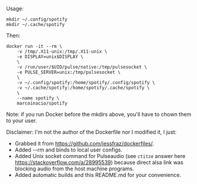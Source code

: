 Usage:

    mkdir ~/.config/spotify
    mkdir ~/.cache/spotify


Then:

    docker run -it --rm \
        -v /tmp/.X11-unix:/tmp/.X11-unix \
        -e DISPLAY=unix$DISPLAY \
        \
        -v /run/user/$UID/pulse/native:/tmp/pulsesocket \
        -e PULSE_SERVER=unix:/tmp/pulsesocket \
        \
        -v ~/.config/spotify:/home/spotify/.config/spotify \
        -v ~/.cache/spotify:/home/spotify/.cache/spotify \
        \
        --name spotify \
        marcoinacio/spotify


Note: if you run Docker before the mkdirs above, you'll have to chown them to your user.

Disclaimer: I'm not the author of the Dockerfile nor I modified it, I just:

* Grabbed it from https://github.com/jessfraz/dockerfiles/.
* Added --rm and binds to local user configs.
* Added Unix socket command for Pulseaudio (see ``ctitze`` answer here https://stackoverflow.com/a/28995539) because direct alsa link was blocking audio from the host machine programs.
* Added automatic builds and this README.md for your convenience.
